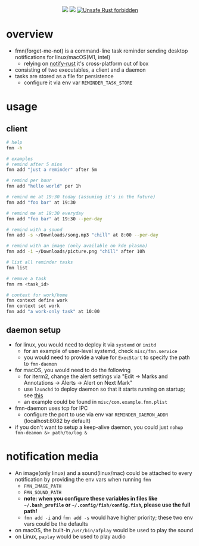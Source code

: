 <div align="center">
  <!-- CI -->
  <img src="https://github.com/dreamerlzl/forget-me-not/workflows/CI/badge.svg" />
  <img src="https://codecov.io/gh/dreamerlzl/forget-me-not/branch/main/graph/badge.svg" />
  <a href="https://github.com/rust-secure-code/safety-dance/">
    <img src="https://img.shields.io/badge/unsafe-forbidden-success.svg?style=flat-square"
      alt="Unsafe Rust forbidden" />
  </a>
</div>

# overview
- fmn(forget-me-not) is a command-line task reminder sending desktop notifications for linux/macOS(M1, intel)
  - relying on [notify-rust](https://github.com/hoodie/notify-rust) it's cross-platform out of box
- consisting of two executables, a client and a daemon
- tasks are stored as a file for persistence
  - configure it via env var `REMINDER_TASK_STORE`

# usage
## client
```bash
# help
fmn -h

# examples
# remind after 5 mins
fmn add "just a reminder" after 5m

# remind per hour
fmn add "hello world" per 1h

# remind me at 19:30 today (assuming it's in the future)
fmn add "foo bar" at 19:30

# remind me at 19:30 everyday
fmn add "foo bar" at 19:30 --per-day

# remind with a sound
fmn add -s ~/Downloads/song.mp3 "chill" at 8:00 --per-day

# remind with an image (only available on kde plasma)
fmn add -i ~/Downloads/picture.png "chill" after 10h

# list all reminder tasks
fmn list

# remove a task
fmn rm <task_id>

# context for work/home
fmn context define work
fmn context set work
fmn add "a work-only task" at 10:00
```

## daemon setup
- for linux, you would need to deploy it via `systemd` or `initd`
    - for an example of user-level systemd, check `misc/fmn.service`
    - you would need to provide a value for `ExecStart` to specify the path to `fmn-daemon`
- for macOS, you would need to do the following
    - for iterm2, change the alert settings via "Edit -> Marks and Annotations -> Alerts -> Alert on Next Mark"
    - use `launchd` to deploy daemon so that it starts running on startup; see [this](https://support.apple.com/guide/terminal/script-management-with-launchd-apdc6c1077b-5d5d-4d35-9c19-60f2397b2369/mac)
    - an example could be found in `misc/com.example.fmn.plist`
- fmn-daemon uses tcp for IPC
  - configure the port to use via env var `REMINDER_DAEMON_ADDR` (localhost:8082 by default)
- if you don't want to setup a keep-alive daemon, you could just `nohup fmn-deamon &> path/to/log &`

# notification media
- An image(only linux) and a sound(linux/mac) could be attached to every notification by providing the env vars when running `fmn`
  - `FMN_IMAGE_PATH` 
  - `FMN_SOUND_PATH` 
  - **note: when you configure these variables in files like `~/.bash_profile` or `~/.config/fish/config.fish`, please use the full path!**
  - `fmn add -i` and `fmn add -s` would have higher priority; these two env vars could be the defaults
- on macOS, the built-in `/usr/bin/afplay` would be used to play the sound
- on Linux, `paplay` would be used to play audio
